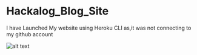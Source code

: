 # Hackalog_Blog_Site

I have Launched My website using Heroku CLI as,it was not connecting to my github account

![alt text](https://github.com/Samar1110/Hackalog_Blog_Site/blob/master/readme/1.jpg?raw=true)
